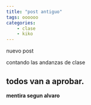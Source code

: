 ```yaml
---
title: "post antiguo"
tags: oooooo
categories: 
    - clase
    - kiko
---
```


nuevo post

contando las andanzas de clase

## todos van a aprobar.

**mentira segun alvaro**
